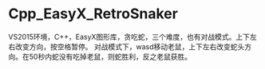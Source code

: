 # Cpp_EasyX_RetroSnaker
VS2015环境，C++，EasyX图形库，贪吃蛇，三个难度，也有对战模式。上下左右改变方向，按空格暂停。 对战模式下，wasd移动老鼠，上下左右改变蛇头方向。在50秒内蛇没有吃掉老鼠，则蛇胜利，反之老鼠获胜。
